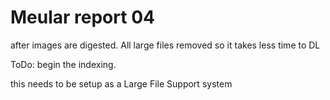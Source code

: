 # Meular report  04
after images are digested.
All large files removed so it takes less time to DL


ToDo:
begin the indexing.

this needs to be setup as a Large File Support system

